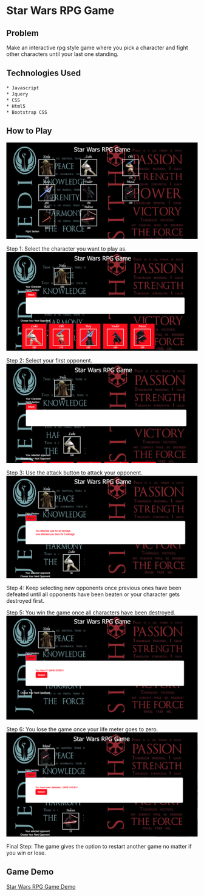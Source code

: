 # Star Wars RPG Game

## Problem

Make an interactive rpg style game where you pick a character and fight other characters until your last one standing.

## Technologies Used
    
    * Javascript
    * Jquery
    * CSS
    * Html5
    * Bootstrap CSS

## How to Play
![Home](https://github.com/jterry149/unit-4-game/blob/master/assets/images/home.png)

Step 1: Select the character you want to play as.
![Character](https://github.com/jterry149/unit-4-game/blob/master/assets/images/Select.png)

Step 2: Select your first opponent. 
![Opponent](https://github.com/jterry149/unit-4-game/blob/master/assets/images/opponent.png)

Step 3: Use the attack button to attack your opponent.
![Attack](https://github.com/jterry149/unit-4-game/blob/master/assets/images/attack.png)

Step 4: Keep selecting new opponents once previous ones have been defeated until all opponents have been beaten or your character gets destroyed first.

Step 5: You win the game once all characters have been destroyed.
![Win](https://github.com/jterry149/unit-4-game/blob/master/assets/images/Win.png)

Step 6: You lose the game once your life meter goes to zero. 
![Lose](https://github.com/jterry149/unit-4-game/blob/master/assets/images/Lose.png)

Final Step: The game gives the option to restart another game no matter if you win or lose.


## Game Demo
[Star Wars RPG Game Demo](https://jterry149.github.io/unit-4-game/)
